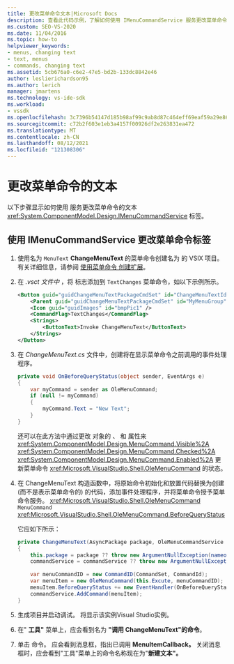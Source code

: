 ```yaml
---
title: 更改菜单命令文本|Microsoft Docs
description: 查看此代码示例，了解如何使用 IMenuCommandService 服务更改菜单命令的文本标签。
ms.custom: SEO-VS-2020
ms.date: 11/04/2016
ms.topic: how-to
helpviewer_keywords:
- menus, changing text
- text, menus
- commands, changing text
ms.assetid: 5cb676a0-c6e2-47e5-bd2b-133dc8842e46
author: leslierichardson95
ms.author: lerich
manager: jmartens
ms.technology: vs-ide-sdk
ms.workload:
- vssdk
ms.openlocfilehash: 3c7396b54147d185b98af99c9ab8d87c464eff69eaf59a29e86b5962f8daf753
ms.sourcegitcommit: c72b2f603e1eb3a4157f00926df2e263831ea472
ms.translationtype: MT
ms.contentlocale: zh-CN
ms.lasthandoff: 08/12/2021
ms.locfileid: "121308306"
---
```

# <a name="change-the-text-of-a-menu-command"></a>更改菜单命令的文本
以下步骤显示如何使用 服务更改菜单命令的文本 <xref:System.ComponentModel.Design.IMenuCommandService> 标签。

## <a name="changing-a-menu-command-label-with-the-imenucommandservice"></a>使用 IMenuCommandService 更改菜单命令标签

1. 使用名为 `MenuText` **ChangeMenuText** 的菜单命令创建名为 的 VSIX 项目。 有关详细信息，请参阅 [使用菜单命令 创建扩展](../extensibility/creating-an-extension-with-a-menu-command.md)。

2. 在 *.vsct 文件中* ，将 标志添加到 `TextChanges` 菜单命令，如以下示例所示。

    ```xml
    <Button guid="guidChangeMenuTextPackageCmdSet" id="ChangeMenuTextId" priority="0x0100" type="Button">
        <Parent guid="guidChangeMenuTextPackageCmdSet" id="MyMenuGroup" />
        <Icon guid="guidImages" id="bmpPic1" />
        <CommandFlag>TextChanges</CommandFlag>
        <Strings>
            <ButtonText>Invoke ChangeMenuText</ButtonText>
        </Strings>
    </Button>
    ```

3. 在 *ChangeMenuText.cs* 文件中，创建将在显示菜单命令之前调用的事件处理程序。

    ```csharp
    private void OnBeforeQueryStatus(object sender, EventArgs e)
    {
        var myCommand = sender as OleMenuCommand;
        if (null != myCommand)
        {
            myCommand.Text = "New Text";
        }
    }
    ```

    还可以在此方法中通过更改 对象的 、 和 属性来 <xref:System.ComponentModel.Design.MenuCommand.Visible%2A> <xref:System.ComponentModel.Design.MenuCommand.Checked%2A> <xref:System.ComponentModel.Design.MenuCommand.Enabled%2A> 更新菜单命令 <xref:Microsoft.VisualStudio.Shell.OleMenuCommand> 的状态。

4. 在 ChangeMenuText 构造函数中，将原始命令初始化和放置代码替换为创建 (而不是表示菜单命令的) 的代码，添加事件处理程序，并将菜单命令授予菜单命令服务。 <xref:Microsoft.VisualStudio.Shell.OleMenuCommand> `MenuCommand` <xref:Microsoft.VisualStudio.Shell.OleMenuCommand.BeforeQueryStatus>

    它应如下所示：

    ```csharp
    private ChangeMenuText(AsyncPackage package, OleMenuCommandService commandService)
    {
        this.package = package ?? throw new ArgumentNullException(nameof(package));
        commandService = commandService ?? throw new ArgumentNullException(nameof(commandService));
        
        var menuCommandID = new CommandID(CommandSet, CommandId);
        var menuItem = new OleMenuCommand(this.Excute, menuCommandID);
        menuItem.BeforeQueryStatus += new EventHandler(OnBeforeQueryStatus);
        commandService.AddCommand(menuItem);
    }
    ```

5. 生成项目并启动调试。 将显示该实例Visual Studio实例。

6. 在" **工具"** 菜单上，应会看到名为 **"调用 ChangeMenuText"的命令**。

7. 单击 命令。 应会看到消息框，指出已调用 **MenuItemCallback。** 关闭消息框时，应会看到"工具"菜单上的命令名称现在为"**新建文本"。**
